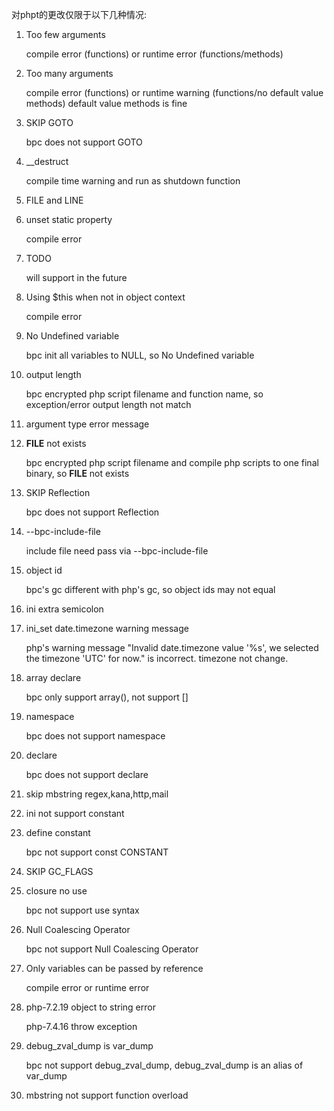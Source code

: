 对phpt的更改仅限于以下几种情况:

1. Too few arguments

    compile error (functions) or runtime error (functions/methods)

2. Too many arguments

    compile error (functions) or runtime warning (functions/no default value methods)
    default value methods is fine

3. SKIP GOTO

    bpc does not support GOTO

4. __destruct

    compile time warning and run as shutdown function

5. FILE and LINE

    

6. unset static property

    compile error

7. TODO

    will support in the future

8. Using $this when not in object context

    compile error

9. No Undefined variable

    bpc init all variables to NULL, so No Undefined variable
    
10. output length

    bpc encrypted php script filename and function name, so exception/error output length not match

11. argument type error message

12. __FILE__ not exists

    bpc encrypted php script filename and compile php scripts to one final binary, so __FILE__ not exists

13. SKIP Reflection

    bpc does not support Reflection

14. --bpc-include-file

    include file need pass via --bpc-include-file

15. object id

    bpc's gc different with php's gc, so object ids may not equal

16. ini extra semicolon

17. ini_set date.timezone warning message

    php's warning message "Invalid date.timezone value '%s', we selected the timezone 'UTC' for now." is incorrect.
    timezone not change.

18. array declare

    bpc only support array(), not support []

19. namespace

    bpc does not support namespace

20. declare

    bpc does not support declare

21. skip mbstring regex,kana,http,mail

22. ini not support constant

23. define constant

    bpc not support const CONSTANT

24. SKIP GC_FLAGS

25. closure no use

    bpc not support use syntax

26. Null Coalescing Operator

    bpc not support Null Coalescing Operator

27. Only variables can be passed by reference

    compile error or runtime error

28. php-7.2.19 object to string error

    php-7.4.16 throw exception

29. debug_zval_dump is var_dump

    bpc not support debug_zval_dump, debug_zval_dump is an alias of var_dump

30. mbstring not support function overload
